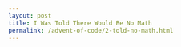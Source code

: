 ```yaml
---
layout: post
title: I Was Told There Would Be No Math
permalink: /advent-of-code/2-told-no-math.html
---
```

